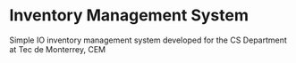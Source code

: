 # Inventory Management System
Simple IO inventory management system developed for the CS Department at Tec de Monterrey, CEM
